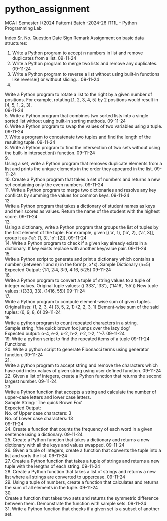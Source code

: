 # python_assignment
MCA I Semester I (2024 Pattern) Batch -2024-26 
IT11L – Python Programming Lab  
 
Index 
Sr. No. Question Date Sign Remark 
Assignment on basic data structures: 
1.  Write a Python program to accept n numbers in list and remove 
duplicates from a list.  09-11-24     
2.  Write a Python program to merge two lists and remove any 
duplicates. 09-11-24     
3.  Write a Python program to reverse a list without using built-in 
functions like reverse() or without slicing. . 09-11-24     
4.  
Write a Python program to rotate a list to the right by a given 
number of positions. For example, rotating [1, 2, 3, 4, 5] by 2 
positions would result in [4, 5, 1, 2, 3].  
09-11-24     
5.  Write a Python program that combines two sorted lists into a single 
sorted list without using built-in sorting methods.  09-11-24     
6.  Write a Python program to swap the values of two variables using a 
tuple.  09-11-24     
7.  Write a program to concatenate two tuples and find the length of the 
resulting tuple.  09-11-24     
8.  Write a Python program to find the intersection of two sets without 
using the built-in intersection() function.  09-11-24     
9.  
Using a set, write a Python program that removes duplicate 
elements from a list and prints the unique elements in the order they 
appeared in the list. 
09-11-24     
10.  Create a Python program that takes a set of numbers and returns a 
new set containing only the even numbers.  09-11-24     
11.  Write a Python program to merge two dictionaries and resolve any 
key conflicts by summing the values for common keys.  09-11-24     
12.  
Write a Python program that takes a dictionary of student names as 
keys and their scores as values. Return the name of the student with 
the highest score. 
09-11-24     
13.  
Using a dictionary, write a Python program that groups the list of 
tuples by the first element of the tuple. For example, given [('a', 1), 
('b', 2), ('a', 3)], group it as {'a': [1, 3], 'b': [2]}. 
09-11-24     
14.  Write a Python program to check if a given key already exists in a 
dictionary. If key exists replace with another key/value pair. 09-11-24     
15.  
Write a Python script to generate and print a dictionary which 
contains a number (between 1 and n) in the form(x, x*x). Sample 
Dictionary (n=5) Expected Output: {1:1, 2:4, 3:9, 4:16, 5:25} 
09-11-24     
16.  
Write a Python program to convert a tuple of string values to a tuple 
of integer values. Original tuple values: (('333', '33'), ('1416', '55')) 
New tuple values: ((333, 33), (1416, 55)) 
09-11-24     
17.  
Write a Python program to compute element-wise sum of given 
tuples. Original lists: (1, 2, 3, 4) (3, 5, 2, 1) (2, 2, 3, 1) Element-wise 
sum of the said tuples: (6, 9, 8, 6) 
09-11-24     
18.  
Write a python program to count repeated characters in a string.  
Sample string: 'the quick brown fox jumps over the lazy 
dog'  
Expected output: o-4, e-3, u-2, h-2, r-2, t-2, ‘ ’-7. 
09-11-24     
19.  Write a python script to find the repeated items of a tuple  09-11-24     
Functions:   
20.  Write a python script to generate Fibonacci terms using generator 
function. 09-11-24     
21.  
Write a python program to accept string and remove the characters 
which have odd index values of given string using user defined 
function. 
09-11-24     
22.  Given a list of integers, create a Python function that returns the 
second largest number. 09-11-24     
23.  
Write a Python function that accepts a string and calculate the 
number of upper-case letters and lower case letters.  
Sample String: 'The quick Brown Fox'  
Expected Output:  
No. of Upper case characters: 3  
No. of Lower case characters: 13  
09-11-24     
24.  Create a function that counts the frequency of each word in a given 
sentence using a dictionary.  09-11-24     
25.  Create a Python function that takes a dictionary and returns a new 
dictionary with all the keys and values swapped.  09-11-24     
26.  Given a tuple of integers, create a function that converts the tuple 
into a list and sorts the list.  09-11-24     
27.  Create a Python function that takes a tuple of strings and returns a 
new tuple with the lengths of each string.  09-11-24     
28.  Create a Python function that takes a list of strings and returns a new 
list where all strings are converted to uppercase.  09-11-24     
29.  Using a tuple of numbers, create a function that calculates and 
returns the sum of all elements in the tuple.  09-11-24     
30.  
Create a function that takes two sets and returns the symmetric 
difference between them. Demonstrate the function with sample 
sets. 
09-11-24     
31.  Write a Python function that checks if a given set is a subset of 
another set.  